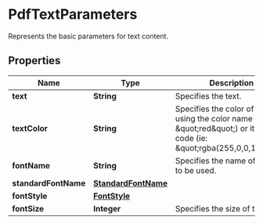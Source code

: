 

# PdfTextParameters

Represents the basic parameters for text content.
## Properties

Name | Type | Description | Notes
------------ | ------------- | ------------- | -------------
**text** | **String** | Specifies the text. |  [optional]
**textColor** | **String** | Specifies the color of the text, using the color name (ie: \&quot;red\&quot;) or its RGBa code (ie: \&quot;rgba(255,0,0,1)\&quot;). |  [optional]
**fontName** | **String** | Specifies the name of the font to be used. |  [optional]
**standardFontName** | [**StandardFontName**](StandardFontName.md) |  |  [optional]
**fontStyle** | [**FontStyle**](FontStyle.md) |  |  [optional]
**fontSize** | **Integer** | Specifies the size of the font. |  [optional]




